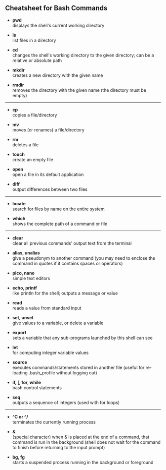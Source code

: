 ## Cheatsheet for Bash Commands

* **pwd**  
displays the shell's current working directory

* **ls**  
list files in a directory

* **cd**  
changes the shell's working directory to the given directory; can be a relative or absolute path

* **mkdir**  
creates a new directory with the given name

* **rmdir**  
removes the directory with the given name (the directory must be empty)

--- 
* **cp**  
copies a file/directory

* **mv**  
moves (or renames) a file/directory

* **rm**  
deletes a file

* **touch**  
create an empty file

* **open**  
open a file in its default application

* **diff**  
output differences between two files



---
* **locate**  
search for files by name on the entire system

* **which**  
shows the complete path of a command or file


---

* **clear**  
clear all previous commands' output text from the terminal

* **alias, unalias**  
give a pseudonym to another command 
(you may need to enclose the command in quotes if it contains spaces or operators)

* **pico, nano**  
simple text editors

* **echo, printf**  
like println for the shell; outputs a message or value
* **read**  
reads a value from standard input
* **set, unset**  
give values to a variable, or delete a variable
* **export**  
sets a variable that any sub-programs launched by this shell can see
* **let**  
for computing integer variable values
* **source**  
executes commands/statements stored in another file 
(useful for re-loading .bash_profile without logging out)
* **if, [, for, while**  
bash control statements
* **seq**  
outputs a sequence of integers (used with for loops)

---
* **^C or ^\/**  
terminates the currently running process

* **&**  
(special character) when & is placed at the end of a command, that command is run in the background (shell does not wait for the command to finish before returning to the input prompt)

* **bg, fg**  
starts a suspended process running in the background or foreground